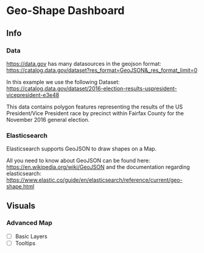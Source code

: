 # Geo-Shape Dashboard

## Info

### Data

https://data.gov has many datasources in the geojson format: https://catalog.data.gov/dataset?res_format=GeoJSON&_res_format_limit=0

In this example we use the following Dataset: https://catalog.data.gov/dataset/2016-election-results-uspresident-vicepresident-e3e48

This data contains polygon features representing the results of the US President/Vice President race by precinct within Fairfax County for the November 2016 general election.

### Elasticsearch

Elasticsearch supports GeoJSON to draw shapes on a Map.

All you need to know about GeoJSON can be found here: https://en.wikipedia.org/wiki/GeoJSON 
and the documentation regarding elasticsearch: https://www.elastic.co/guide/en/elasticsearch/reference/current/geo-shape.html

## Visuals

### Advanced Map
- [ ] Basic Layers
- [ ] Tooltips